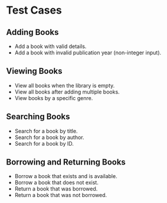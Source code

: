 ﻿# Test Cases

## Adding Books

- Add a book with valid details.
- Add a book with invalid publication year (non-integer input).

## Viewing Books

- View all books when the library is empty.
- View all books after adding multiple books.
- View books by a specific genre.

## Searching Books

- Search for a book by title.
- Search for a book by author.
- Search for a book by ID.

## Borrowing and Returning Books

- Borrow a book that exists and is available.
- Borrow a book that does not exist.
- Return a book that was borrowed.
- Return a book that was not borrowed.